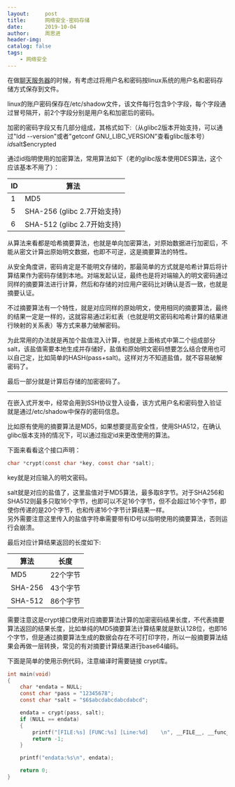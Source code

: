 ```yaml
---
layout:     post
title:      网络安全-密码存储
date:       2019-10-04
author:     周思进
header-img:	
catalog: false
tags:
    - 网络安全
---
```


在做[聊天服务器](https://mp.weixin.qq.com/s?__biz=MzU5Nzk5Njg3OQ==&mid=2247483701&idx=1&sn=5498fb081f9b1673a1c19257f0955226&chksm=fe4ba515c93c2c0371eb89341fcf66b65ecf827c5d2a8582a7ff6b0297a345430b89229a04fa&token=769902939&lang=zh_CN#rd)的时候，有考虑过将用户名和密码按linux系统的用户名和密码存储方式保存到文件。

linux的账户密码保存在/etc/shadow文件，该文件每行包含9个字段，每个字段通过冒号隔开，前2个字段分别是用户名和加密后的密码。

加密的密码字段又有几部分组成，其格式如下:（从glibc2版本开始支持，可以通过"ldd --version"或者"getconf GNU_LIBC_VERSION"查看glibc版本号）  
$id$salt$encrypted

通过id指明使用的加密算法，常用算法如下（老的glibc版本使用DES算法，这个应该基本不用了）：

ID | 算法
---|---
1 | MD5
5 | SHA-256 (glibc 2.7开始支持)
6 | SHA-512 (glibc 2.7开始支持)

从算法来看都是哈希摘要算法，也就是单向加密算法，对原始数据进行加密后，不能从密文计算出原始明文数据，也即不可逆，这是摘要算法的特性。

从安全角度讲，密码肯定是不能明文存储的，那最简单的方式就是哈希计算后将计算结果作为密码存储到本地。对端发起认证，最终也是将对端输入的明文密码通过同样的摘要算法进行计算，然后和存储的对应用户密码比对确认是否一致，也就是摘要认证。

不过摘要算法有一个特性，就是对应同样的原始明文，使用相同的摘要算法，最终的结果一定是一样的，这就容易通过彩虹表（也就是明文密码和哈希计算的结果进行映射的关系表）等方式来暴力破解密码。

为此常用的办法就是再加个盐值混入计算，也就是上面格式中第二个组成部分salt，该盐值需要本地生成并存储好，盐值和原始明文密码想要怎么结合使用也可以自己定，比如简单的HASH(pass+salt)。这样对方不知道盐值，就不容易破解密码了。

最后一部分就是计算后存储的加密密码了。

---

在嵌入式开发中，经常会用到SSH协议登入设备，该方式用户名和密码登入验证就是通过/etc/shadow中保存的密码信息。

比如原有使用的摘要算法是MD5，如果想要提高安全性，使用SHA512，在确认glibc版本支持的情况下，可以通过指定id来更改使用的算法。

下面来看看这个接口声明：  
```C
char *crypt(const char *key, const char *salt);
```
key就是对应输入的明文密码。  

salt就是对应的盐值了，这里盐值对于MD5算法，最多取8字节。对于SHA256和SHA512则最多只取16个字节，也即可以不足16个字节，但不会超过16个字节，即使你传递的是20个字节，也和传递16个字节计算结果一样。  
另外需要注意这里传入的盐值字符串需要带有ID号以指明使用的摘要算法，否则运行会崩溃。

最后对应计算结果返回的长度如下:

算法 | 长度
---|---
MD5 | 22个字节
SHA-256 | 43个字节
SHA-512 | 86个字节

需要注意这是crypt接口使用对应摘要算法计算的加密密码结果长度，不代表摘要算法返回的结果长度，比如单纯的MD5摘要算法计算结果就是默认128位，也即16个字节，但是通过摘要算法生成的数据会存在不可打印字符，所以一般摘要算法结果会再做一层转换，常见的有对摘要计算结果进行base64编码。


下面是简单的使用示例代码，注意编译时需要链接 crypt库。


```C
int main(void)
{
	char *endata = NULL;
	const char *pass = "12345678";
	const char *salt = "$6$abcdabcdabcdabcd";

	endata = crypt(pass, salt);
	if (NULL == endata)
	{
		printf("[FILE:%s] [FUNC:%s] [Line:%d]    \n", __FILE__, __func__, __LINE__ );
		return -1;
	}

	printf("endata:%s\n", endata);

	return 0;
}
```
